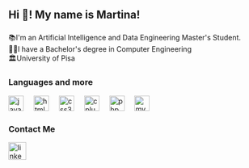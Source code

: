 <h2 align="left">Hi 👋! My name is Martina!</h2>

###

<p align="left">📚I'm an Artificial Intelligence and Data Engineering Master's Student.<br>👩‍🎓I have a Bachelor's degree in Computer Engineering <br>🏛University of Pisa</p>

###
<h3>Languages and more </h3>
<div align="left">
  <img src="https://cdn.jsdelivr.net/gh/devicons/devicon/icons/javascript/javascript-original.svg" height="30" alt="javascript logo"  />
  <img width="12" />
  <img src="https://cdn.jsdelivr.net/gh/devicons/devicon/icons/html5/html5-original.svg" height="30" alt="html5 logo"  />
  <img width="12" />
  <img src="https://cdn.jsdelivr.net/gh/devicons/devicon/icons/css3/css3-original.svg" height="30" alt="css3 logo"  />
  <img width="12" />
  <img src="https://cdn.jsdelivr.net/gh/devicons/devicon/icons/cplusplus/cplusplus-original.svg" height="30" alt="cplusplus logo"  />
  <img width="12" />
  <img src="https://cdn.jsdelivr.net/gh/devicons/devicon/icons/php/php-original.svg" height="30" alt="php logo"  />
  <img width="12" />
  <img src="https://cdn.jsdelivr.net/gh/devicons/devicon/icons/mysql/mysql-original.svg" height="30" alt="mysql logo"  />
  <img width="12" />
<!--   <img src="https://cdn.jsdelivr.net/gh/devicons/devicon/icons/linux/linux-original.svg" height="30" alt="linux logo"  /> -->
</div>

###
<h3>Contact Me</h3>
<div align="left">
  <a href= www.linkedin.com/in/martina-fabiani-3b41a6307> 
  <img src="https://img.shields.io/static/v1?message=LinkedIn&logo=linkedin&label=&color=0077B5&logoColor=white&labelColor=&style=for-the-badge" height="35" alt="linkedin logo"/>
  </a>
</div>

###


###
